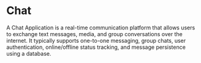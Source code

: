 # Chat
A Chat Application is a real-time communication platform that allows users to exchange text messages, media, and group conversations over the internet. It typically supports one-to-one messaging, group chats, user authentication, online/offline status tracking, and message persistence using a database.
